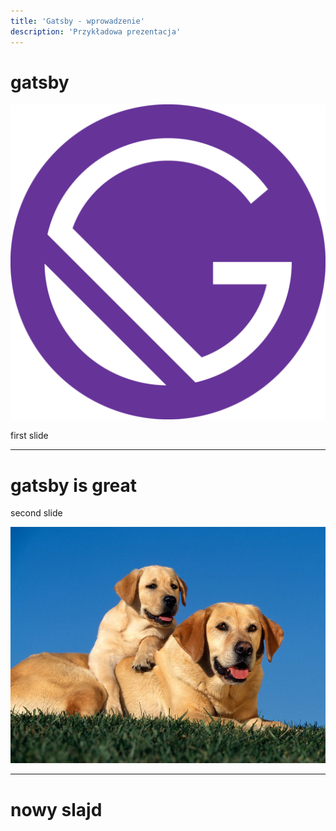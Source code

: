```yaml
---
title: 'Gatsby - wprowadzenie'
description: 'Przykładowa prezentacja'
---
```


# gatsby

![](images/gatsby-icon.png)

first slide

---

# gatsby is great

second slide

![](./images/puppy-and-adult-dog.jpg)

---

# nowy slajd